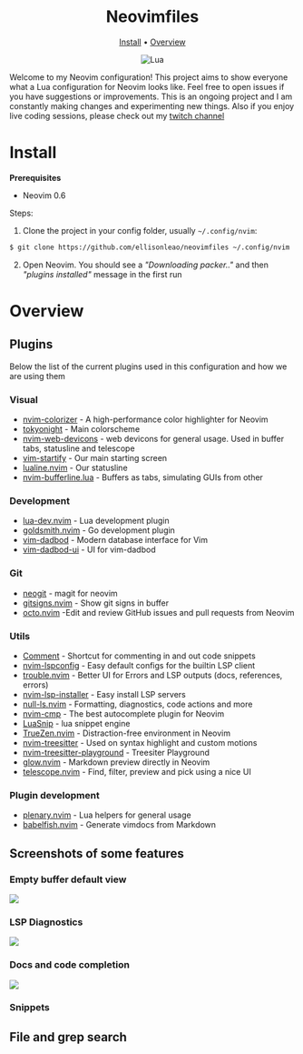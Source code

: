 <h1 align="center">Neovimfiles</h1>

<div align="center">
  <a href="https://github.com/ellisonleao/neovimfiles/#install">Install</a>
  <span> • </span>
  <a href="https://github.com/ellisonleao/neovimfiles/#overview">Overview</a>
  <p></p>
</div>

<div align="center">
	
![Lua](https://img.shields.io/badge/Made%20with%20Lua-blueviolet.svg?style=for-the-badge&logo=lua)

</div>

Welcome to my Neovim configuration! This project aims to show everyone what a Lua configuration for Neovim looks like.
Feel free to open issues if you have suggestions or improvements. This is an ongoing project and I am constantly making
changes and experimenting new things. Also if you enjoy live coding sessions, please check out my [twitch channel](https://twitch.tv/ellisonleao)

# Install

**Prerequisites**

- Neovim 0.6

Steps:

1. Clone the project in your config folder, usually `~/.config/nvim`:

```bash
$ git clone https://github.com/ellisonleao/neovimfiles ~/.config/nvim
```

2. Open Neovim. You should see a _"Downloading packer.."_ and then _"plugins installed"_ message in the first run

# Overview

## Plugins

Below the list of the current plugins used in this configuration and how we are using them

### Visual

- [nvim-colorizer](https://github.com/norcalli/nvim-colorizer.lua) - A high-performance color highlighter for Neovim
- [tokyonight](https://github.com/folke/tokyonight.nvim) - Main colorscheme
- [nvim-web-devicons](https://github.com/kyazdani42/nvim-web-devicons) - web devicons for general usage. Used in buffer tabs, statusline and telescope
- [vim-startify](https://github.com/mhinz/vim-startify) - Our main starting screen
- [lualine.nvim](https://github.com/shadmansaleh/lualine.nvim) - Our statusline
- [nvim-bufferline.lua](https://github.com/akinsho/nvim-bufferline.lua) - Buffers as tabs, simulating GUIs from other

### Development

- [lua-dev.nvim](https://github.com/folke/lua-dev.nvim) - Lua development plugin
- [goldsmith.nvim](https://github.com/WhoIsSethDaniel/goldsmith.nvim/) - Go development plugin
- [vim-dadbod](https://github.com/tpope/vim-dadbod) - Modern database interface for Vim
- [vim-dadbod-ui](https://github.com/kristijanhusak/vim-dadbod-ui) - UI for vim-dadbod

### Git

- [neogit](https://github.com/TimUntersberger/neogit) - magit for neovim
- [gitsigns.nvim](https://github.com/lewis6991/gitsigns.nvim) - Show git signs in buffer
- [octo.nvim](https://github.com/pwntester/octo.nvim) -Edit and review GitHub issues and pull requests from Neovim

### Utils

- [Comment](https://github.com/numToStr/Comment.nvim) - Shortcut for commenting in and out code snippets
- [nvim-lspconfig](https://github.com/neovim/nvim-lspconfig) - Easy default configs for the builtin LSP client
- [trouble.nvim](https://github.com/folke/trouble.nvim) - Better UI for Errors and LSP outputs (docs, references, errors)
- [nvim-lsp-installer](https://github.com/williamboman/nvim-lsp-installer) - Easy install LSP servers
- [null-ls.nvim](https://github.com/jose-elias-alvarez/null-ls.nvim) - Formatting, diagnostics, code actions and more
- [nvim-cmp](https://github.com/hrsh7th/nvim-cmp) - The best autocomplete plugin for Neovim
- [LuaSnip](https://github.com/L3MON4D3/LuaSnip/) - lua snippet engine
- [TrueZen.nvim](https://github.com/Pocco81/TrueZen.nvim) - Distraction-free environment in Neovim
- [nvim-treesitter](https://github.com/nvim-treesitter/nvim-treesitter) - Used on syntax highlight and custom motions
- [nvim-treesitter-playground](https://github.com/nvim-treesitter/playground) - Treesiter Playground
- [glow.nvim](https://github.com/ellisonleao/glow.nvim) - Markdown preview directly in Neovim
- [telescope.nvim](https://github.com/nvim-lua/telescope.nvim) - Find, filter, preview and pick using a nice UI

### Plugin development

- [plenary.nvim](https://github.com/nvim-lua/plenary.nvim) - Lua helpers for general usage
- [babelfish.nvim](https://github.com/mjlbach/babelfish.nvim) - Generate vimdocs from Markdown

## Screenshots of some features

### Empty buffer default view

![](https://i.postimg.cc/J4hc8D7s/Screenshot-from-2022-02-20-12-00-26.png)

### LSP Diagnostics

![](https://i.postimg.cc/0jvg4QCk/02-lsp-diagnostics.gif)

### Docs and code completion

![](https://i.postimg.cc/vBF9pFx8/03-docs-completion.gif)

### Snippets

## File and grep search
